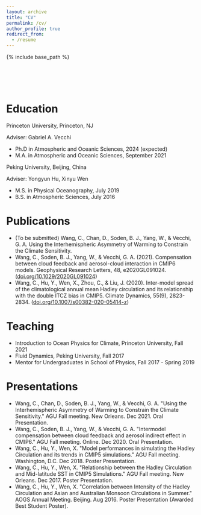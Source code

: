 ```yaml
---
layout: archive
title: "CV"
permalink: /cv/
author_profile: true
redirect_from:
  - /resume
---
```


{% include base_path %}

&nbsp;
======

Education
======
Princeton University, Princeton, NJ

Adviser: Gabriel A. Vecchi 
* Ph.D in Atmospheric and Oceanic Sciences, 2024 (expected)
* M.A. in Atmospheric and Oceanic Sciences, September 2021

Peking University, Beijing, China

Adviser: Yongyun Hu, Xinyu Wen
* M.S. in Physical Oceanography, July 2019
* B.S. in Atmospheric Sciences, July 2016
  
Publications
======
* (To be submitted) Wang, C., Chan, D., Soden, B. J., Yang, W., & Vecchi, G. A.  Using the Interhemispheric Asymmetry of Warming to Constrain the Climate Sensitivity.
* Wang, C., Soden, B. J., Yang, W., & Vecchi, G. A. (2021). Compensation between cloud feedback and aerosol-cloud interaction in CMIP6 models. Geophysical Research Letters, 48, e2020GL091024. ([doi.org/10.1029/2020GL091024](https://doi.org/10.1029/2020GL091024)) 
* Wang, C., Hu, Y., Wen, X., Zhou, C., & Liu, J. (2020). Inter-model spread of the climatological annual mean Hadley circulation and its relationship with the double ITCZ bias in CMIP5. Climate Dynamics, 55(9), 2823-2834. ([doi.org/10.1007/s00382-020-05414-z](https://link.springer.com/article/10.1007/s00382-020-05414-z))

  
Teaching 
======
* Introduction to Ocean Physics for Climate, Princeton University, Fall 2021
* Fluid Dynamics, Peking University,	Fall 2017
* Mentor for Undergraduates in School of Physics, Fall 2017 - Spring 2019
  
Presentations
======
* Wang, C., Chan, D., Soden, B. J., Yang, W., & Vecchi, G. A. "Using the Interhemispheric Asymmetry of Warming to Constrain the Climate Sensitivity." AGU Fall meeting. New Orleans. Dec 2021. Oral Presentation.
* Wang, C., Soden, B. J., Yang, W., & Vecchi, G. A. "Intermodel compensation between cloud feedback and aerosol indirect effect in CMIP6." AGU Fall meeting. Online. Dec 2020. Oral Presentation.
* Wang, C., Hu, Y., Wen, X. "Model performances in simulating the Hadley Circulation and its trends in CMIP5 simulations." AGU Fall meeting. Washington, D.C. Dec 2018. Poster Presentation.
* Wang, C., Hu, Y., Wen, X. "Relationship between the Hadley Circulation and Mid-latitude SST in CMIP5 Simulations." AGU Fall meeting. New Orleans. Dec 2017. Poster Presentation.
* Wang, C., Hu, Y., Wen, X. "Correlation between Intensity of the Hadley Circulation and Asian and Australian Monsoon Circulations in Summer." AOGS Annual Meeting.	Beijing. Aug 2016. Poster Presentation (Awarded Best Student Poster).

